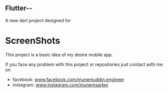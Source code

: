 ## Flutter--

A new dart project designed for 

# ScreenShots

This project is a basic idea of my desire mobile app.


If you face any problem with this project or repositories just contact with me on
- facebook: www.facebook.com/munemuddin.engineer
- instagram: www.instagram.com/munemsarker